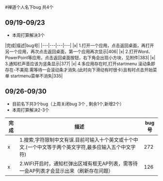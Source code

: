 #禅道个人名下bug 共4个 
## 09/19-09/23
- 本周打算解决3个

|完成|描述|bug号|
|---|---|---|---|
|x| 1.打开一个应用，点击返回桌面，再打开另一个应用，再次点击返回桌面，第一个应用再次显示|406|
|x| 2.打开Word、PowerPoint等应用，点击返回桌面按钮，右下角会出现小方块，见附件|383|
|x| 3.通知栏声音应该为竖条显示|377|
|x| 4.多应用存在时,打开startmenu 滚动条即存在-不美观.需等待一会滚动条才消失.(此时向下滑动有时很卡)且有时点击开始菜单 startmenu菜单不消失|335|


## 09/26-09/30 
- 目前名下共3个bug（上周关闭bug 3个 , 剩余1个,新增2个）
- 本周打算解决2-3个


|完成|描述|bug号|
|---|---|---|
|x| 1.搜索,字符限制中文有误.目前可输入十个英文或十个中文.(一个中文等于两个英文字符,最多应输入五个中文字符)|272|
|x| 2.WIFI开启时，通知栏弹出区域有框无AP列表，需等待一会AP列表才会显示出来（刷新存在问题）|126|
